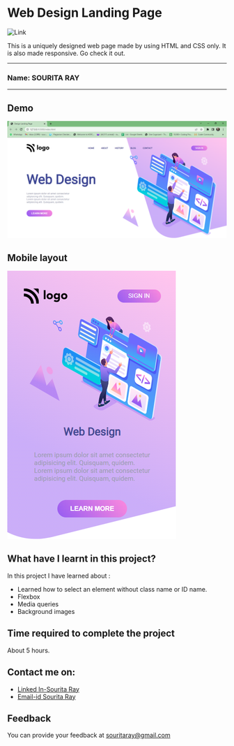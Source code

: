
# Web Design Landing Page

 ![Link](https://img.shields.io/badge/Technology%20used%3A-HTML%2FCSS-purple)

This is a uniquely designed web page made by using HTML and CSS only. It is also made responsive. Go check it out.

***
### Name: SOURITA RAY
***
## Demo

![ouput](output.png)


## Mobile layout

![mobile view](mobile%20.png)



## What have I learnt in this project?

In this project I have learned about :
- Learned how to select an element without class name or ID name.
- Flexbox 
- Media queries
- Background images

## Time required to complete the project

About 5 hours.



## Contact me on:

- [Linked In-Sourita Ray](www.linkedin.com/in/sourita-ray-89bab0212)
- [Email-id Sourita Ray](souritaray@gmail.com)

## Feedback

You can provide your feedback at souritaray@gmail.com






